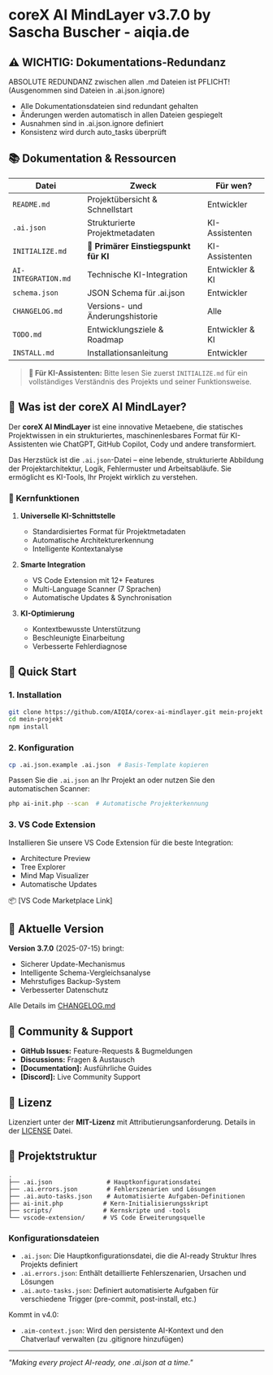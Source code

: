 # coreX AI MindLayer v3.7.0 by Sascha Buscher - aiqia.de

## ⚠️ WICHTIG: Dokumentations-Redundanz

ABSOLUTE REDUNDANZ zwischen allen .md Dateien ist PFLICHT! (Ausgenommen sind Dateien in .ai.json.ignore)

- Alle Dokumentationsdateien sind redundant gehalten
- Änderungen werden automatisch in allen Dateien gespiegelt
- Ausnahmen sind in .ai.json.ignore definiert
- Konsistenz wird durch auto_tasks überprüft

## 📚 Dokumentation & Ressourcen

| Datei               | Zweck                                 | Für wen?        |
| ------------------- | ------------------------------------- | --------------- |
| `README.md`         | Projektübersicht & Schnellstart       | Entwickler      |
| `.ai.json`          | Strukturierte Projektmetadaten        | KI-Assistenten  |
| `INITIALIZE.md`     | 🤖 **Primärer Einstiegspunkt für KI** | KI-Assistenten  |
| `AI-INTEGRATION.md` | Technische KI-Integration             | Entwickler & KI |
| `schema.json`       | JSON Schema für .ai.json              | Entwickler      |
| `CHANGELOG.md`      | Versions- und Änderungshistorie       | Alle            |
| `TODO.md`           | Entwicklungsziele & Roadmap           | Entwickler & KI |
| `INSTALL.md`        | Installationsanleitung                | Entwickler      |

> **🤖 Für KI-Assistenten:** Bitte lesen Sie zuerst `INITIALIZE.md` für ein vollständiges Verständnis des Projekts und seiner Funktionsweise.

## 🧠 Was ist der coreX AI MindLayer?

Der **coreX AI MindLayer** ist eine innovative Metaebene, die statisches Projektwissen in ein strukturiertes, maschinenlesbares Format für KI-Assistenten wie ChatGPT, GitHub Copilot, Cody und andere transformiert.

Das Herzstück ist die `.ai.json`-Datei – eine lebende, strukturierte Abbildung der Projektarchitektur, Logik, Fehlermuster und Arbeitsabläufe. Sie ermöglicht es KI-Tools, Ihr Projekt wirklich zu verstehen.

### 🎯 Kernfunktionen

1. **Universelle KI-Schnittstelle**

   - Standardisiertes Format für Projektmetadaten
   - Automatische Architekturerkennung
   - Intelligente Kontextanalyse

2. **Smarte Integration**

   - VS Code Extension mit 12+ Features
   - Multi-Language Scanner (7 Sprachen)
   - Automatische Updates & Synchronisation

3. **KI-Optimierung**
   - Kontextbewusste Unterstützung
   - Beschleunigte Einarbeitung
   - Verbesserte Fehlerdiagnose

## 🚀 Quick Start

### 1. Installation

```bash
git clone https://github.com/AIQIA/corex-ai-mindlayer.git mein-projekt
cd mein-projekt
npm install
```

### 2. Konfiguration

```bash
cp .ai.json.example .ai.json  # Basis-Template kopieren
```

Passen Sie die `.ai.json` an Ihr Projekt an oder nutzen Sie den automatischen Scanner:

```bash
php ai-init.php --scan  # Automatische Projekterkennung
```

### 3. VS Code Extension

Installieren Sie unsere VS Code Extension für die beste Integration:

- Architecture Preview
- Tree Explorer
- Mind Map Visualizer
- Automatische Updates

📦 [VS Code Marketplace Link]

## 🔄 Aktuelle Version

**Version 3.7.0** (2025-07-15) bringt:

- Sicherer Update-Mechanismus
- Intelligente Schema-Vergleichsanalyse
- Mehrstufiges Backup-System
- Verbesserter Datenschutz

Alle Details im [CHANGELOG.md](CHANGELOG.md)

## 🤝 Community & Support

- **GitHub Issues:** Feature-Requests & Bugmeldungen
- **Discussions:** Fragen & Austausch
- **[Documentation]:** Ausführliche Guides
- **[Discord]:** Live Community Support

## 📝 Lizenz

Lizenziert unter der **MIT-Lizenz** mit Attributierungsanforderung.
Details in der [LICENSE](LICENSE) Datei.

## 📁 Projektstruktur

```
.
├── .ai.json               # Hauptkonfigurationsdatei
├── .ai.errors.json        # Fehlerszenarien und Lösungen
├── .ai.auto-tasks.json    # Automatisierte Aufgaben-Definitionen
├── ai-init.php           # Kern-Initialisierungsskript
├── scripts/              # Kernskripte und -tools
└── vscode-extension/     # VS Code Erweiterungsquelle
```

### Konfigurationsdateien

- `.ai.json`: Die Hauptkonfigurationsdatei, die die AI-ready Struktur Ihres Projekts definiert
- `.ai.errors.json`: Enthält detaillierte Fehlerszenarien, Ursachen und Lösungen
- `.ai.auto-tasks.json`: Definiert automatisierte Aufgaben für verschiedene Trigger (pre-commit, post-install, etc.)

Kommt in v4.0:

- `.aim-context.json`: Wird den persistente AI-Kontext und den Chatverlauf verwalten (zu .gitignore hinzufügen)

---

_"Making every project AI-ready, one .ai.json at a time."_

